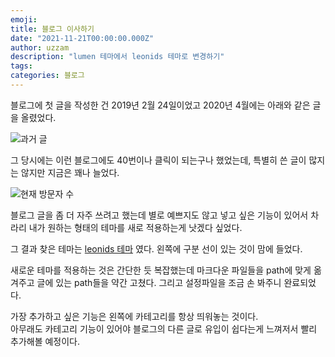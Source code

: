 ```yaml
---
emoji: 
title: 블로그 이사하기
date: "2021-11-21T00:00:00.000Z"
author: uzzam
description: "lumen 테마에서 leonids 테마로 변경하기"
tags: 
categories: 블로그
---
```



블로그에 첫 글을 작성한 건 2019년 2월 24일이었고 2020년 4월에는 아래와 같은 글을 올렸었다.

![과거 글](/images/past-visit.png)

그 당시에는 이런 블로그에도 40번이나 클릭이 되는구나 했었는데, 특별히 쓴 글이 많지는 않지만 지금은 꽤나 늘었다.

![현재 방문자 수](/images/present-visit.png)

블로그 글을 좀 더 자주 쓰려고 했는데 별로 예쁘지도 않고 넣고 싶은 기능이 있어서 차라리 내가 원하는 형태의 테마를 새로 적용하는게 낫겠다 싶었다.
 
그 결과 찾은 테마는 [leonids 테마](https://github.com/renyuanz/leonids) 였다.
왼쪽에 구분 선이 있는 것이 맘에 들었다.

새로운 테마를 적용하는 것은 간단한 듯 복잡했는데 마크다운 파일들을 path에 맞게 옮겨주고 글에 있는 path들을 약간 고쳤다.
그리고 설정파일을 조금 손 봐주니 완료되었다.

가장 추가하고 싶은 기능은 왼쪽에 카테고리를 항상 띄워놓는 것이다.  
아무래도 카테고리 기능이 있어야 블로그의 다른 글로 유입이 쉽다는게 느껴저서 빨리 추가해볼 예정이다.